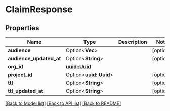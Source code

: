 # ClaimResponse

## Properties

Name | Type | Description | Notes
------------ | ------------- | ------------- | -------------
**audience** | Option<**Vec<String>**> |  | [optional]
**audience_updated_at** | Option<**String**> |  | [optional]
**org_id** | [**uuid::Uuid**](uuid::Uuid.md) |  | 
**project_id** | Option<[**uuid::Uuid**](uuid::Uuid.md)> |  | [optional]
**ttl** | Option<**String**> |  | [optional]
**ttl_updated_at** | Option<**String**> |  | [optional]

[[Back to Model list]](../README.md#documentation-for-models) [[Back to API list]](../README.md#documentation-for-api-endpoints) [[Back to README]](../README.md)


